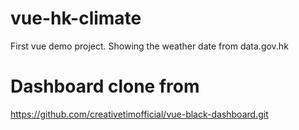 # vue-hk-climate
First vue demo project. Showing the weather date from data.gov.hk

# Dashboard clone from
https://github.com/creativetimofficial/vue-black-dashboard.git  

